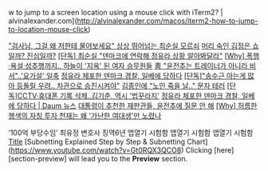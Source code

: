 
w to jump to a screen location using a mouse click with iTerm2? | alvinalexander.com](http://alvinalexander.com/macos/iterm2-how-to-jump-to-location-mouse-click)


["검사님, 그걸 왜 저한테 물어보세요" 상상 뛰어넘는 최순실 모르쇠](http://v.media.daum.net/v/20170107044215962?d=y)
[머리 숙인 김정은 쇼일까? 진심일까?](http://v.media.daum.net/v/20170107030152433?d=y)
[[단독] 최순실 "덴마크에 연락해 정유라 상황 알아봐달라"](http://v.media.daum.net/v/20170107093102877?d=y)
[[Why] 폭행·욕설·성추행까지.. 하늘이 '지옥' 된 여자 승무원들](http://v.media.daum.net/v/20170107030606528?d=y)
[靑 "윤전추는 트레이너가 아니라 비서"..'요가설' 일축](http://v.media.daum.net/v/20170107110355858?d=y)
[정유라 체포한 덴마크 경찰, 일베에 당하다](http://v.media.daum.net/v/20170106164108900?d=y)
[[단독]"송수근 아는게 많아 등돌릴 우려.. 차관으로 승진시켜야"](http://v.media.daum.net/v/20170107030106404?d=y)
[김종인에 "노인 죽을 날.." 문자 테러](http://v.media.daum.net/v/20170107031107630?d=y)
[[단독]CCTV·휴대폰 기록 삭제..김기춘, 역시 '법꾸라지'](http://v.media.daum.net/v/20170107060103318?d=y)
[정유라 체포한 덴마크 경찰, 일베에 당하다 | Daum 뉴스](http://v.media.daum.net/v/20170106164108900?d=y)
[대통령이 추천한 재판관들, 윤전추에 질문 안 해](http://v.media.daum.net/v/20170107044213960?d=y)
[[Why] 허름한 행색의 자칭 투자 천재는 왜 '가난한 여대생'만 노렸나](http://v.media.daum.net/v/20170107030503517?d=y)

‘100억 부당수임’ 최유정 변호사 징역6년
앱열기 시험함
앱열기 시험함
앱열기 시험함
[Title](https://m.youtube.com/watch?list=PL-osiE80TeTvGhHkpvfmKWOiIPF8UVy6c&params=EAEYATgBSAFYCmILMGxpWGVvQURVNkFoCA%253D%253D&v=HVMOBKRNEbc&mode=NORMAL)
[Subnetting Explained Step by Step & Subnetting Chart]
(https://www.youtube.com/watch?v=Gt0RQX3QCO8)
Clicking [here][section-preview] will lead you to the **Preview** section.


